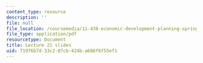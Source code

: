 ```yaml
---
content_type: resource
description: ''
file: null
file_location: /coursemedia/11-438-economic-development-planning-spring-2020/71976b7d33c207cb424ba686f6f55ef1_MIT11_438s20_lec21.pdf
file_type: application/pdf
resourcetype: Document
title: Lecture 21 slides
uid: 71976b7d-33c2-07cb-424b-a686f6f55ef1
---
```

